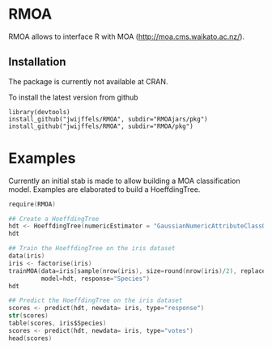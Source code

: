 RMOA
=========

RMOA allows to interface R with MOA (http://moa.cms.waikato.ac.nz/).


Installation
-----------
The package is currently not available at CRAN.

To install the latest version from github
```
library(devtools)
install_github("jwijffels/RMOA", subdir="RMOAjars/pkg")
install_github("jwijffels/RMOA", subdir="RMOA/pkg")
```

Examples
=========

Currently an initial stab is made to allow building a MOA classification model. 
Examples are elaborated to build a HoeffdingTree.

```S
require(RMOA)

## Create a HoeffdingTree
hdt <- HoeffdingTree(numericEstimator = "GaussianNumericAttributeClassObserver")
hdt

## Train the HoeffdingTree on the iris dataset
data(iris)
iris <- factorise(iris)
trainMOA(data=iris[sample(nrow(iris), size=round(nrow(iris)/2), replace=TRUE), ], 
         model=hdt, response="Species")
hdt

## Predict the HoeffdingTree on the iris dataset
scores <- predict(hdt, newdata= iris, type="response")
str(scores)
table(scores, iris$Species)
scores <- predict(hdt, newdata= iris, type="votes")
head(scores)
```


